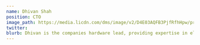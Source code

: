 ```yaml
---
name: Dhivan Shah
position: CTO
image_path: https://media.licdn.com/dms/image/v2/D4E03AQFB3PjfRfhHpw/profile-displayphoto-shrink_400_400/profile-displayphoto-shrink_400_400/0/1682609967332?e=1740614400&v=beta&t=P0N8ezrWm7MG29PC1FXTCtm_OmqfQuKUnsF_evtYyP0
twitter: 
blurb: Dhivan is the companies hardware lead, providing expertise in electronics hardware design
---
```

